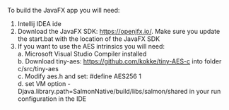 To build the JavaFX app you will need:  
1. Intellij IDEA ide  
2. Download the JavaFX SDK: https://openjfx.io/. Make sure you update the start.bat with the location of the JavaFX SDK   
3. If you want to use the AES intrinsics you will need:  
   a. Microsoft Visual Studio Compiler installed  
   b. Download tiny-aes: https://github.com/kokke/tiny-AES-c into folder c/src/tiny-aes  
   c. Modify aes.h and set: #define AES256 1  
   d. set VM option -Djava.library.path=SalmonNative/build/libs/salmon/shared in your run configuration in the IDE   